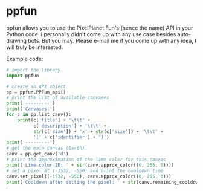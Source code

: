 # ppfun
ppfun allows you to use the PixelPlanet.Fun's (hence the name) API in your Python code. I personally didn't come up with any use case besides auto-drawing bots. But you may. Please e-mail me if you come up with any idea, I will truly be interested.

Example code:
```python
# import the library
import ppfun

# create an API object
pp = ppfun.PPFun_api()
# print the list of available canvases
print('---------')
print('Canvases:')
for c in pp.list_canv():
    print(c['title'] + '\t\t' +
          c['description'] + '\t\t' +
          str(c['size']) + 'x' + str(c['size']) + '\t\t' +
          '(' + c['identifier'] + ')')
print('---------')
# get the main canvas (Earth)
canv = pp.get_canv('d')
# print the approximation of the lime color for this canvas
print('Lime color ID: ' + str(canv.approx_color((0, 255, 0))))
# set a pixel at (-1532, -550) and print the cooldown time
canv.set_pixel((-1532, -550), canv.approx_color((0, 255, 0)))
print('Cooldown after setting the pixel: ' + str(canv.remaining_cooldown()))
```